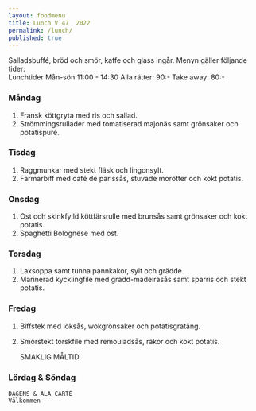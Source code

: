 ```yaml
---
layout: foodmenu
title: Lunch V.47  2022
permalink: /lunch/
published: true
---
```

Salladsbuffé, bröd och smör, kaffe och glass ingår.
Menyn gäller följande tider:  
Lunchtider  Mån-sön:11:00 - 14:30
Alla rätter: 90:- Take away: 80:-
                                
### Måndag
1. Fransk köttgryta med ris och sallad.
2. Strömmingsrullader med tomatiserad majonäs samt grönsaker och potatispuré.

### Tisdag
1. Raggmunkar med stekt fläsk och lingonsylt.
2. Farmarbiff med café de parissås, stuvade morötter och kokt potatis.

### Onsdag
1. Ost och skinkfylld köttfärsrulle med brunsås samt grönsaker och kokt potatis.
2. Spaghetti Bolognese med ost.

### Torsdag
1. Laxsoppa samt tunna pannkakor, sylt och grädde. 
2. Marinerad kycklingfilé med grädd-madeirasås samt sparris och stekt potatis.

### Fredag  
1. Biffstek med löksås, wokgrönsaker och potatisgratäng.
2. Smörstekt torskfilé med remouladsås, räkor och kokt potatis.
 

     SMAKLIG MÅLTID
  
  ### Lördag & Söndag 
    DAGENS & ALA CARTÈ
    Välkommen
    
       
    

   
    
   
     
